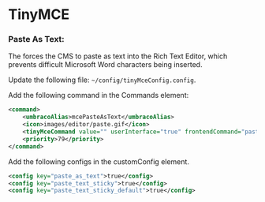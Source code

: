 # TinyMCE

### Paste As Text: 

The forces the CMS to paste as text into the Rich Text Editor, which prevents difficult Microsoft Word characters being inserted. 

Update the following file: `~/config/tinyMceConfig.config`. 

Add the following command in the Commands element:

~~~xml
<command>
    <umbracoAlias>mcePasteAsText</umbracoAlias>
    <icon>images/editor/paste.gif</icon>
    <tinyMceCommand value="" userInterface="true" frontendCommand="pastetext">pastetext</tinyMceCommand>
    <priority>79</priority>
</command>
~~~

Add the following configs in the customConfig element. 

~~~xml
<config key="paste_as_text">true</config>
<config key="paste_text_sticky">true</config>
<config key="paste_text_sticky_default">true</config>
~~~